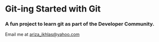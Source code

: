 # Git-ing Started with Git

### A fun project to learn git as part of the **Developer** Community.

Email me at [ariza_ikhlas@yahoo.com](Mailto:ariza_ikhlas@yahoo.com)
